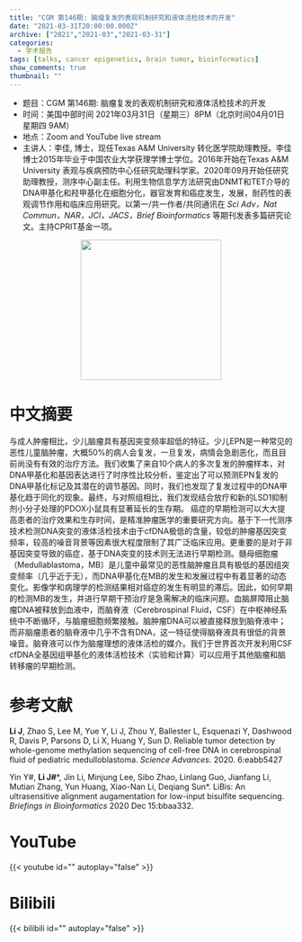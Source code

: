 ```yaml
---
title: "CGM 第146期: 脑瘤复发的表观机制研究和液体活检技术的开发"
date: "2021-03-31T20:00:00.000Z"
archive: ["2021","2021-03","2021-03-31"]
categories:
  - 学术报告
tags: [talks, cancer epigenetics, brain tumor, bioinformatics]
show_comments: true
thumbnail: ""
---
```


- 题目：CGM 第146期: 脑瘤复发的表观机制研究和液体活检技术的开发
- 时间：美国中部时间 2021年03月31日（星期三）8PM（北京时间04月01日 星期四 9AM）
- 地点：Zoom and YouTube live stream
- 主讲人：李佳, 博士，现任Texas A&M University 转化医学院助理教授。李佳博士2015年毕业于中国农业大学获理学博士学位。2016年开始在Texas A&M University 表观与疾病预防中心任研究助理科学家。2020年09月开始任研究助理教授，测序中心副主任。利用生物信息学方法研究由DNMT和TET介导的DNA甲基化和羟甲基化在细胞分化，器官发育和癌症发生，发展，耐药性的表观调节作用和临床应用研究。以第一/共一作者/共同通讯在 *Sci Adv，Nat Commun，NAR，JCI，JACS，Brief Bioinformatics* 等期刊发表多篇研究论文。主持CPRIT基金一项。

<div align="center">
<img src="https://i.loli.net/2021/03/29/d7vGQbsyWfm3TPN.jpg" height=250>
</div>

# 中文摘要

与成人肿瘤相比，少儿脑瘤具有基因突变频率超低的特征。少儿EPN是一种常见的恶性儿童脑肿瘤，大概50%的病人会复发，一旦复发，病情会急剧恶化，而且目前尚没有有效的治疗方法。我们收集了来自10个病人的多次复发的肿瘤样本，对DNA甲基化和基因表达进行了时序性比较分析，鉴定出了可以预测EPN复发的DNA甲基化标记及其潜在的调节基因。同时，我们也发现了复发过程中的DNA甲基化趋于同化的现象。最终，与对照组相比，我们发现结合放疗和新的LSD1抑制剂小分子处理的PDOX小鼠具有显著延长的生存期。
癌症的早期检测可以大大提高患者的治疗效果和生存时间，是精准肿瘤医学的重要研究方向。基于下一代测序技术检测DNA突变的液体活检技术由于cfDNA极低的含量，较低的肿瘤基因突变频率，较高的噪音背景等因素很大程度限制了其广泛临床应用。更重要的是对于非基因突变导致的癌症，基于DNA突变的技术则无法进行早期检测。髓母细胞瘤（Medullablastoma，MB）是儿童中最常见的恶性脑肿瘤且具有极低的基因组突变频率（几乎近于无），而DNA甲基化在MB的发生和发展过程中有着显著的动态变化。影像学和病理学的检测结果相对癌症的发生有明显的滞后。因此，如何早期的检测MB的发生，并进行早期干预治疗是急需解决的临床问题。血脑屏障阻止脑瘤DNA被释放到血液中，而脑脊液（Cerebrospinal Fluid，CSF）在中枢神经系统中不断循环，与脑瘤细胞频繁接触。脑肿瘤DNA可以被直接释放到脑脊液中；而非脑瘤患者的脑脊液中几乎不含有DNA，这一特征使得脑脊液具有很低的背景噪音。脑脊液可以作为脑瘤理想的液体活检的媒介。我们于世界首次开发利用CSF cfDNA全基因组甲基化的液体活检技术（实验和计算）可以应用于其他脑瘤和脑转移瘤的早期检测。


# 参考文献

**Li J**, Zhao S, Lee M, Yue Y, Li J, Zhou Y, Ballester L, Esquenazi Y, Dashwood R, Davis P, Parsons D, Li X, Huang Y, Sun D. Reliable tumor detection by whole-genome methylation sequencing of cell-free DNA in cerebrospinal fluid of pediatric medulloblastoma. *Science Advances*. 2020. 6:eabb5427

Yin Y#, **Li J#**\*, Jin Li, Minjung Lee, Sibo Zhao, Linlang Guo, Jianfang Li, Mutian Zhang, Yun Huang, Xiao-Nan Li, Deqiang Sun\*. LiBis: An ultrasensitive alignment augamentation for low-input bisulfite sequencing. *Briefings in Bioinformatics* 2020 Dec 15:bbaa332.


# YouTube

{{< youtube id="" autoplay="false" >}}

# Bilibili

{{< bilibili id="" autoplay="false" >}}

